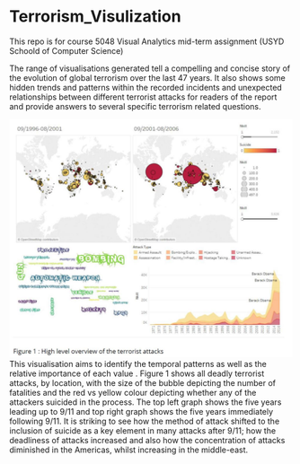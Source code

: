 # Terrorism_Visulization
 
This repo is for course 5048 Visual Analytics mid-term assignment (USYD Schoold of Computer Science) 

The range of visualisations generated tell a compelling and concise story of the evolution of global terrorism over the last 47 years. It also shows some hidden trends and patterns within the recorded incidents and unexpected relationships between different terrorist attacks for readers of the report and provide answers to several specific terrorism related questions.


![image](https://github.com/FredericChai/Terrorism_Visulization/blob/master/scr/1.jpg)
This visualisation aims to identify the temporal patterns as well as the relative importance of each value . Figure 1 shows all deadly terrorist attacks, by location, with the size of the bubble depicting the number of fatalities and the red vs yellow colour depicting whether any of the attackers suicided in the process. The top left graph shows the five years leading up to 9/11 and top right graph shows the five years immediately following 9/11. It is striking to see how the method of attack shifted to the inclusion of suicide as a key element in many attacks after 9/11; how the deadliness of attacks increased and also how the concentration of attacks diminished in the Americas, whilst increasing in the middle-east.
